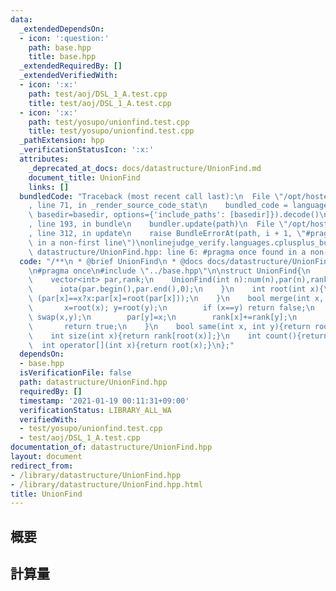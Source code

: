 ```yaml
---
data:
  _extendedDependsOn:
  - icon: ':question:'
    path: base.hpp
    title: base.hpp
  _extendedRequiredBy: []
  _extendedVerifiedWith:
  - icon: ':x:'
    path: test/aoj/DSL_1_A.test.cpp
    title: test/aoj/DSL_1_A.test.cpp
  - icon: ':x:'
    path: test/yosupo/unionfind.test.cpp
    title: test/yosupo/unionfind.test.cpp
  _pathExtension: hpp
  _verificationStatusIcon: ':x:'
  attributes:
    _deprecated_at_docs: docs/datastructure/UnionFind.md
    document_title: UnionFind
    links: []
  bundledCode: "Traceback (most recent call last):\n  File \"/opt/hostedtoolcache/Python/3.9.1/x64/lib/python3.9/site-packages/onlinejudge_verify/documentation/build.py\"\
    , line 71, in _render_source_code_stat\n    bundled_code = language.bundle(stat.path,\
    \ basedir=basedir, options={'include_paths': [basedir]}).decode()\n  File \"/opt/hostedtoolcache/Python/3.9.1/x64/lib/python3.9/site-packages/onlinejudge_verify/languages/cplusplus.py\"\
    , line 193, in bundle\n    bundler.update(path)\n  File \"/opt/hostedtoolcache/Python/3.9.1/x64/lib/python3.9/site-packages/onlinejudge_verify/languages/cplusplus_bundle.py\"\
    , line 312, in update\n    raise BundleErrorAt(path, i + 1, \"#pragma once found\
    \ in a non-first line\")\nonlinejudge_verify.languages.cplusplus_bundle.BundleErrorAt:\
    \ datastructure/UnionFind.hpp: line 6: #pragma once found in a non-first line\n"
  code: "/**\n * @brief UnionFind\n * @docs docs/datastructure/UnionFind.md\n */\n\
    \n#pragma once\n#include \"../base.hpp\"\n\nstruct UnionFind{\n    int num;\n\
    \    vector<int> par,rank;\n    UnionFind(int n):num(n),par(n),rank(n,1){\n  \
    \      iota(par.begin(),par.end(),0);\n    }\n    int root(int x){\n        return\
    \ (par[x]==x?x:par[x]=root(par[x]));\n    }\n    bool merge(int x, int y){\n \
    \       x=root(x); y=root(y);\n        if (x==y) return false;\n        if (rank[x]<rank[y])\
    \ swap(x,y);\n        par[y]=x;\n        rank[x]+=rank[y];\n        --num;\n \
    \       return true;\n    }\n    bool same(int x, int y){return root(x)==root(y);}\n\
    \    int size(int x){return rank[root(x)];}\n    int count(){return num;}\n  \
    \  int operator[](int x){return root(x);}\n};"
  dependsOn:
  - base.hpp
  isVerificationFile: false
  path: datastructure/UnionFind.hpp
  requiredBy: []
  timestamp: '2021-01-19 00:11:31+09:00'
  verificationStatus: LIBRARY_ALL_WA
  verifiedWith:
  - test/yosupo/unionfind.test.cpp
  - test/aoj/DSL_1_A.test.cpp
documentation_of: datastructure/UnionFind.hpp
layout: document
redirect_from:
- /library/datastructure/UnionFind.hpp
- /library/datastructure/UnionFind.hpp.html
title: UnionFind
---
```

## 概要

## 計算量